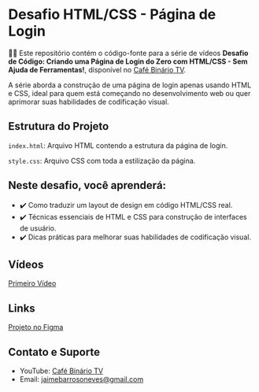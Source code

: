 # Desafio HTML/CSS - Página de Login

👨‍💻 Este repositório contém o código-fonte para a série de vídeos **Desafio de Código: Criando uma Página de Login do Zero com HTML/CSS - Sem Ajuda de Ferramentas!**, disponível no [Café Binário TV](https://youtube.com/@cafebinariotv?si=qtEuLpF-d9CAVcGG).

A série aborda a construção de uma página de login apenas usando HTML e CSS, ideal para quem está começando no desenvolvimento web ou quer aprimorar suas habilidades de codificação visual.

## Estrutura do Projeto

`index.html`: Arquivo HTML contendo a estrutura da página de login.

`style.css`: Arquivo CSS com toda a estilização da página.

## Neste desafio, você aprenderá:

- :heavy_check_mark: Como traduzir um layout de design em código HTML/CSS real.
- :heavy_check_mark: Técnicas essenciais de HTML e CSS para construção de interfaces de usuário.
- :heavy_check_mark: Dicas práticas para melhorar suas habilidades de codificação visual.

## Vídeos

[Primeiro Vídeo](https://youtu.be/-Hy7gZ3UYoc?si=IoiasR6duLUq1vD_)

## Links

[Projeto no Figma](https://www.figma.com/file/TjYQVXTjy1BXNN4wp05MdK/Login-Page-UI-Design-(Community)?node-id=0%3A1&mode=dev)

## Contato e Suporte

- YouTube: [Café Binário TV](https://youtube.com/@cafebinariotv?si=qtEuLpF-d9CAVcGG)
- Email: jaimebarrosoneves@gmail.com